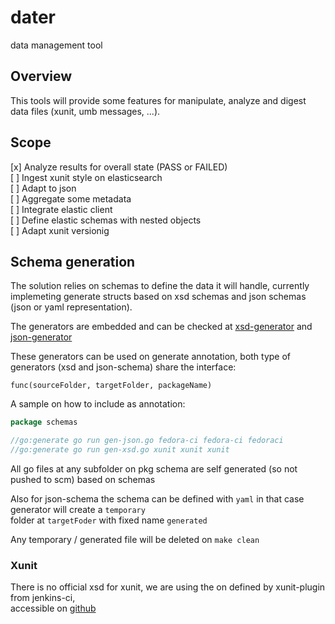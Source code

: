 # dater

data management tool  

## Overview

This tools will provide some features for manipulate, analyze and digest data files (xunit, umb messages, ...).

## Scope

[x] Analyze results for overall state (PASS or FAILED)  
[ ] Ingest xunit style on elasticsearch  
  [ ] Adapt to json  
  [ ] Aggregate some metadata  
  [ ] Integrate elastic client  
  [ ] Define elastic schemas with nested objects  
[ ] Adapt xunit versionig  

## Schema generation

The solution relies on schemas to define the data it will handle, currently implemeting generate structs based on xsd schemas and json schemas (json or yaml representation).

The generators are embedded and can be checked at [xsd-generator](pkg/schemas/gen-xsd.go) and [json-generator](pkg/schemas/gen-json.go)  

These generators can be used on generate annotation, both type of generators (xsd and json-schema) share the interface:

`func(sourceFolder, targetFolder, packageName)`

A sample on how to include as annotation:

```go
package schemas

//go:generate go run gen-json.go fedora-ci fedora-ci fedoraci
//go:generate go run gen-xsd.go xunit xunit xunit
```

All go files at any subfolder on pkg schema are self generated (so not pushed to scm) based on schemas

Also for json-schema the schema can be defined with `yaml` in that case generator will create a `temporary`  
folder at `targetFoder` with fixed name `generated`

Any temporary / generated file will be deleted on `make clean`  

### Xunit

There is no official xsd for xunit, we are using the on defined by xunit-plugin from jenkins-ci,  
accessible on [github](https://github.com/jenkinsci/xunit-plugin/blob/master/src/main/resources/org/jenkinsci/plugins/xunit/types/model/xsd/junit-10.xsd)

